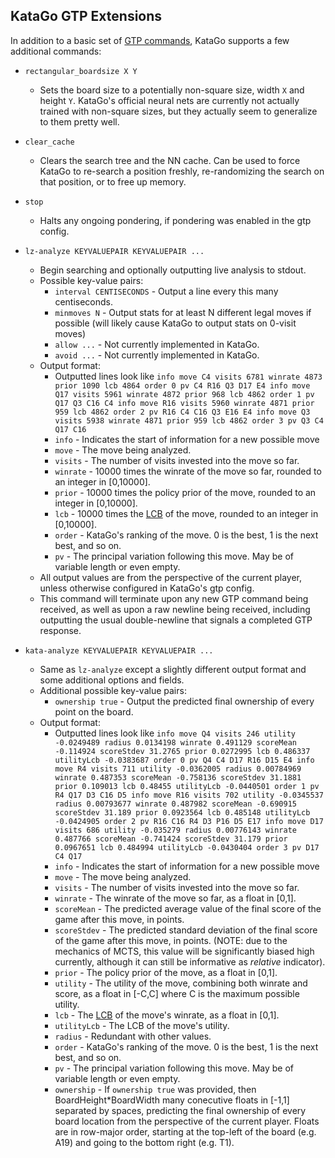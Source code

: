 ## KataGo GTP Extensions

In addition to a basic set of [GTP commands](https://www.lysator.liu.se/~gunnar/gtp/), KataGo supports a few additional commands:

   * `rectangular_boardsize X Y`
      * Sets the board size to a potentially non-square size, width `X` and height `Y`. KataGo's official neural nets are currently not actually trained with non-square sizes, but they actually seem to generalize to them pretty well.
   * `clear_cache`
      * Clears the search tree and the NN cache. Can be used to force KataGo to re-search a position freshly, re-randomizing the search on that position, or to free up memory.
   * `stop`
      * Halts any ongoing pondering, if pondering was enabled in the gtp config.
   * `lz-analyze KEYVALUEPAIR KEYVALUEPAIR ...`
      * Begin searching and optionally outputting live analysis to stdout.
      * Possible key-value pairs:
         * `interval CENTISECONDS` - Output a line every this many centiseconds.
         * `minmoves N` - Output stats for at least N different legal moves if possible (will likely cause KataGo to output stats on 0-visit moves)
         * `allow ...` - Not currently implemented in KataGo.
         * `avoid ...` - Not currently implemented in KataGo.
      * Output format:
         * Outputted lines look like `info move C4 visits 6781 winrate 4873 prior 1090 lcb 4864 order 0 pv C4 R16 Q3 D17 E4 info move Q17 visits 5961 winrate 4872 prior 968 lcb 4862 order 1 pv Q17 Q3 C16 C4 info move R16 visits 5960 winrate 4871 prior 959 lcb 4862 order 2 pv R16 C4 C16 Q3 E16 E4 info move Q3 visits 5938 winrate 4871 prior 959 lcb 4862 order 3 pv Q3 C4 Q17 C16`
         * `info` - Indicates the start of information for a new possible move
         * `move` - The move being analyzed.
         * `visits` - The number of visits invested into the move so far.
         * `winrate` - 10000 times the winrate of the move so far, rounded to an integer in [0,10000].
         * `prior` - 10000 times the policy prior of the move, rounded to an integer in [0,10000].
         * `lcb` - 10000 times the [LCB](https://github.com/leela-zero/leela-zero/issues/2282) of the move, rounded to an integer in [0,10000].
         * `order` - KataGo's ranking of the move. 0 is the best, 1 is the next best, and so on.
         * `pv` - The principal variation following this move. May be of variable length or even empty.
      * All output values are from the perspective of the current player, unless otherwise configured in KataGo's gtp config.
      * This command will terminate upon any new GTP command being received, as well as upon a raw newline being received, including outputting the usual double-newline that signals a completed GTP response.

   * `kata-analyze KEYVALUEPAIR KEYVALUEPAIR ...`
      * Same as `lz-analyze` except a slightly different output format and some additional options and fields.
      * Additional possible key-value pairs:
         * `ownership true` - Output the predicted final ownership of every point on the board.
      * Output format:
         * Outputted lines look like `info move Q4 visits 246 utility -0.0249489 radius 0.0134198 winrate 0.491129 scoreMean -0.114924 scoreStdev 31.2765 prior 0.0272995 lcb 0.486337 utilityLcb -0.0383687 order 0 pv Q4 C4 D17 R16 D15 E4 info move R4 visits 711 utility -0.0362005 radius 0.00784969 winrate 0.487353 scoreMean -0.758136 scoreStdev 31.1881 prior 0.109013 lcb 0.48455 utilityLcb -0.0440501 order 1 pv R4 Q17 D3 C16 D5 info move R16 visits 702 utility -0.0345537 radius 0.00793677 winrate 0.487982 scoreMean -0.690915 scoreStdev 31.189 prior 0.0923564 lcb 0.485148 utilityLcb -0.0424905 order 2 pv R16 C16 R4 D3 P16 D5 E17 info move D17 visits 686 utility -0.035279 radius 0.00776143 winrate 0.487766 scoreMean -0.741424 scoreStdev 31.179 prior 0.0967651 lcb 0.484994 utilityLcb -0.0430404 order 3 pv D17 C4 Q17`
         * `info` - Indicates the start of information for a new possible move
         * `move` - The move being analyzed.
         * `visits` - The number of visits invested into the move so far.
         * `winrate` - The winrate of the move so far, as a float in [0,1].
         * `scoreMean` - The predicted average value of the final score of the game after this move, in points.
         * `scoreStdev` - The predicted standard deviation of the final score of the game after this move, in points. (NOTE: due to the mechanics of MCTS, this value will be significantly biased high currently, although it can still be informative as *relative* indicator).
         * `prior` - The policy prior of the move, as a float in [0,1].
         * `utility` - The utility of the move, combining both winrate and score, as a float in [-C,C] where C is the maximum possible utility.
         * `lcb` - The [LCB](https://github.com/leela-zero/leela-zero/issues/2282) of the move's winrate, as a float in [0,1].
         * `utilityLcb` - The LCB of the move's utility.
         * `radius` - Redundant with other values.
         * `order` - KataGo's ranking of the move. 0 is the best, 1 is the next best, and so on.
         * `pv` - The principal variation following this move. May be of variable length or even empty.
         * `ownership` - If `ownership true` was provided, then BoardHeight*BoardWidth many conecutive floats in [-1,1] separated by spaces, predicting the final ownership of every board location from the perspective of the current player. Floats are in row-major order, starting at the top-left of the board (e.g. A19) and going to the bottom right (e.g. T1).
